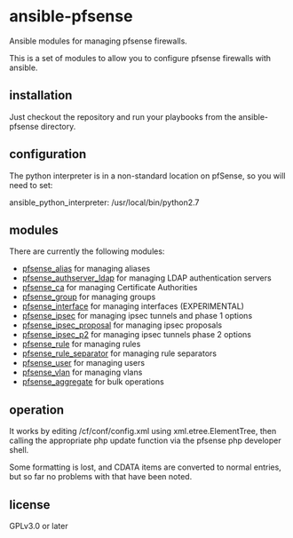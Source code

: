 # ansible-pfsense
Ansible modules for managing pfsense firewalls.

This is a set of modules to allow you to configure pfsense firewalls with ansible.

## installation

Just checkout the repository and run your playbooks from the ansible-pfsense directory.

## configuration

The python interpreter is in a non-standard location on pfSense, so you will
need to set:

 ansible_python_interpreter: /usr/local/bin/python2.7

## modules
There are currently the following modules:

* [pfsense_alias](https://github.com/opoplawski/ansible-pfsense/wiki/pfsense_alias) for managing aliases
* [pfsense_authserver_ldap](https://github.com/opoplawski/ansible-pfsense/wiki/pfsense_authserver_ldap) for managing LDAP authentication servers
* [pfsense_ca](https://github.com/opoplawski/ansible-pfsense/wiki/pfsense_ca) for managing Certificate Authorities
* [pfsense_group](https://github.com/opoplawski/ansible-pfsense/wiki/pfsense_group) for managing groups
* [pfsense_interface](https://github.com/opoplawski/ansible-pfsense/wiki/pfsense_interface) for managing interfaces (EXPERIMENTAL)
* [pfsense_ipsec](https://github.com/opoplawski/ansible-pfsense/wiki/pfsense_ipsec) for managing ipsec tunnels and phase 1 options
* [pfsense_ipsec_proposal](https://github.com/opoplawski/ansible-pfsense/wiki/pfsense_ipsec_proposal) for managing ipsec proposals
* [pfsense_ipsec_p2](https://github.com/opoplawski/ansible-pfsense/wiki/pfsense_ipsec_p2) for managing ipsec tunnels phase 2 options
* [pfsense_rule](https://github.com/opoplawski/ansible-pfsense/wiki/pfsense_rule) for managing rules
* [pfsense_rule_separator](https://github.com/opoplawski/ansible-pfsense/wiki/pfsense_rule_separator) for managing rule separators
* [pfsense_user](https://github.com/opoplawski/ansible-pfsense/wiki/pfsense_user) for managing users
* [pfsense_vlan](https://github.com/opoplawski/ansible-pfsense/wiki/pfsense_vlan) for managing vlans
* [pfsense_aggregate](https://github.com/opoplawski/ansible-pfsense/wiki/pfsense_aggregate) for bulk operations

## operation

It works by editing /cf/conf/config.xml using xml.etree.ElementTree, then
calling the appropriate php update function via the pfsense php developer
shell.

Some formatting is lost, and CDATA items are converted to normal entries,
but so far no problems with that have been noted.

## license

GPLv3.0 or later

